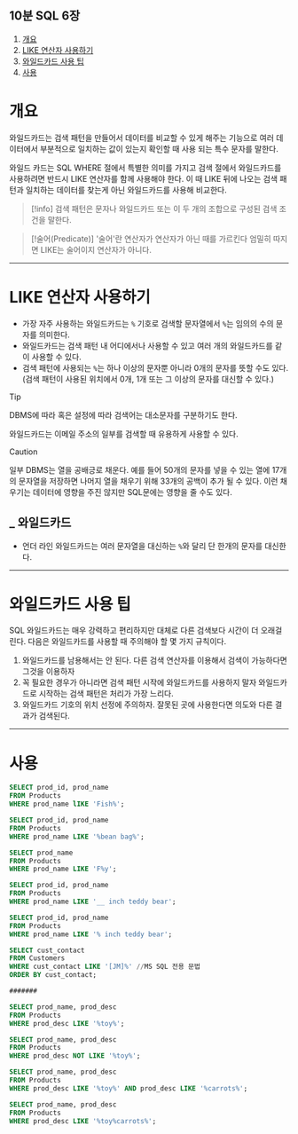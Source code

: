 ## 10분 SQL 6장
1. [개요](#개요)
2. [LIKE 연산자 사용하기](#LIKE-연산자-사용하기)
3. [와일드카드 사용 팁](#와일드카드-사용-팁)
4. [사용](#사용)

# 개요

와일드카드는 검색 패턴을 만들어서 데이터를 비교할 수 있게 해주는 기능으로 여러 데이터에서 부분적으로 일치하는 값이 있는지 확인할 때 사용 되는 특수 문자를 말한다.

와일드 카드는 SQL WHERE 절에서 특별한 의미를 가지고 검색 절에서 와일드카드를 사용하려면 반드시 LIKE 연산자를 함께 사용해야 한다. 이 때 LIKE 뒤에 나오는 검색 패턴과 일치하는 데이터를 찾는게 아닌 와일드카드를 사용해 비교한다.

> [!info]
> 검색 패턴은 문자나 와일드카드 또는 이 두 개의 조합으로 구성된 검색 조건을 말한다.

> [!술어(Predicate)] 
> '술어'란 연산자가 연산자가 아닌 때를 가르킨다 엄밀히 따지면 LIKE는 술어이지 연산자가 아니다.

---

# LIKE 연산자 사용하기

- 가장 자주 사용하는 와일드카드는 `%` 기호로 검색할 문자열에서  `%`는 임의의 수의 문자를 의미한다.
- 와일드카드는 검색 패턴  내 어디에서나 사용할 수 있고 여러 개의 와일드카드를 같이 사용할 수 있다.
- 검색 패턴에 사용되는 `%`는 하나 이상의 문자뿐 아니라 0개의 문자를 뜻할 수도 있다.
  (검색 패턴이 사용된 위치에서 0개, 1개 또는 그 이상의 문자를 대신할 수 있다.)

> [!tip] 
> DBMS에 따라 혹은 설정에 따라 검색어는 대소문자를 구분하기도 한다.
> 
> 와일드카드는 이메일 주소의 일부를 검색할 때 유용하게 사용할 수 있다.

> [!caution] 
> 일부 DBMS는 열을 공배긍로 채운다. 예를 들어 50개의 문자를 넣을 수 있는 열에 17개의 문자열을 저장하면 나머지 열을 채우기 위해 33개의 공백이 추가 될 수 있다.
> 이런 채우기는 데이터에 영향을 주진 않지만 SQL문에는 영향을 줄 수도 있다.


## _ 와일드카드

- 언더 라인 와일드카드는 여러 문자열을 대신하는 `%`와 달리 단 한개의 문자를 대신한다.

---

# 와일드카드 사용 팁

SQL 와일드카드는 매우 강력하고 편리하지만 대체로 다른 검색보다 시간이 더 오래걸린다.
다음은 와일드카드를 사용할 때 주의해야 할 몇 가지 규칙이다.

1. 와일드카드를 남용해서는 안 된다. 다른 검색 연산자를 이용해서 검색이 가능하다면 그것을 이용하자
2. 꼭  필요한 경우가 아니라면 검색 패턴 시작에 와일드카드를 사용하지 말자
   와일드카드로 시작하는 검색 패턴은 처리가 가장 느리다.
3. 와일드카드 기호의 위치 선정에 주의하자. 잘못된 곳에 사용한다면 의도와 다른 결과가 검색된다.


---

# 사용


```SQL
SELECT prod_id, prod_name
FROM Products
WHERE prod_name lIKE 'Fish%';

SELECT prod_id, prod_name
FROM Products
WHERE prod_name LIKE '%bean bag%';

SELECT prod_name
FROM Products
WHERE prod_name LIKE 'F%y';

SELECT prod_id, prod_name
FROM Products
WHERE prod_name LIKE '__ inch teddy bear';

SELECT prod_id, prod_name
FROM Products
WHERE prod_name LIKE '% inch teddy bear';

SELECT cust_contact
FROM Customers
WHERE cust_contact LIKE '[JM]%' //MS SQL 전용 문법
ORDER BY cust_contact;

#######

SELECT prod_name, prod_desc
FROM Products
WHERE prod_desc LIKE '%toy%';

SELECT prod_name, prod_desc
FROM Products
WHERE prod_desc NOT LIKE '%toy%';

SELECT prod_name, prod_desc
FROM Products
WHERE prod_desc LIKE '%toy%' AND prod_desc LIKE '%carrots%';

SELECT prod_name, prod_desc
FROM Products
WHERE prod_desc LIKE '%toy%carrots%';
```
